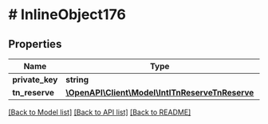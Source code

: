 # # InlineObject176

## Properties

Name | Type | Description | Notes
------------ | ------------- | ------------- | -------------
**private_key** | **string** |  | [optional]
**tn_reserve** | [**\OpenAPI\Client\Model\IntlTnReserveTnReserve**](IntlTnReserveTnReserve.md) |  | [optional]

[[Back to Model list]](../../README.md#models) [[Back to API list]](../../README.md#endpoints) [[Back to README]](../../README.md)
